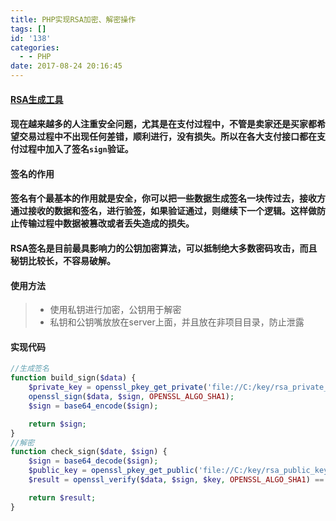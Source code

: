 ```yaml
---
title: PHP实现RSA加密、解密操作
tags: []
id: '138'
categories:
  - - PHP
date: 2017-08-24 20:16:45
---
```


#### [RSA生成工具](https://os.alipayobjects.com/download/secret_key_tools_RSA_win.zip)

#### 现在越来越多的人注重安全问题，尤其是在支付过程中，不管是卖家还是买家都希望交易过程中不出现任何差错，顺利进行，没有损失。所以在各大支付接口都在支付过程中加入了签名`sign`验证。
<!-- more -->
#### 签名的作用

#### 签名有个最基本的作用就是安全，你可以把一些数据生成签名一块传过去，接收方通过接收的数据和签名，进行验签，如果验证通过，则继续下一个逻辑。这样做防止传输过程中数据被篡改或者丢失造成的损失。

#### RSA签名是目前最具影响力的公钥加密算法，可以抵制绝大多数密码攻击，而且秘钥比较长，不容易破解。

#### 使用方法

> *   使用私钥进行加密，公钥用于解密
> *   私钥和公钥嘴放放在server上面，并且放在非项目目录，防止泄露

#### 实现代码

```php
//生成签名
function build_sign($data) {
    $private_key = openssl_pkey_get_private('file://C:/key/rsa_private_key.pem');//私钥位置
    openssl_sign($data, $sign, OPENSSL_ALGO_SHA1);
    $sign = base64_encode($sign);

    return $sign;
}
//解密
function check_sign($date, $sign) {
    $sign = base64_decode($sign);
    $public_key = openssl_pkey_get_public('file://C:/key/rsa_public_key.pem');//公钥位置
    $result = openssl_verify($data, $sign, $key, OPENSSL_ALGO_SHA1) == 1;

    return $result;
}
```